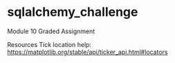 # sqlalchemy_challenge
Module 10 Graded Assignment

Resources
Tick location help: https://matplotlib.org/stable/api/ticker_api.html#locators

